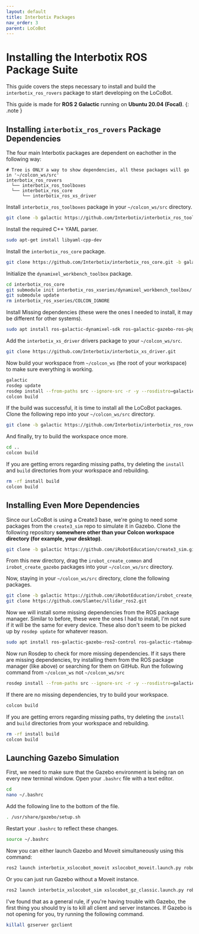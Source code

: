 ```yaml
---
layout: default
title: Interbotix Packages
nav_order: 3
parent: LoCoBot
---
```


# Installing the Interbotix ROS Package Suite

This guide covers the steps necessary to install and build the `interbotix_ros_rovers` package to start developing on the LoCoBot.

This guide is made for **ROS 2 Galactic** running on **Ubuntu 20.04 (Focal)**.
{: .note }

## Installing `interbotix_ros_rovers` Package Dependencies

The four main Interbotix packages are dependent on eachother in the following way:

```
# Tree is ONLY a way to show dependencies, all these packages will go in '~/colcon_ws/src'
interbotix_ros_rovers
  └── interbotix_ros_toolboxes
  └── interbotix_ros_core
      └── interbotix_ros_xs_driver
```

Install `interbotix_ros_toolboxes` package in your `~/colcon_ws/src` directory.

```bash
git clone -b galactic https://github.com/Interbotix/interbotix_ros_toolboxes.git
```

Install the required C++ YAML parser.

```bash
sudo apt-get install libyaml-cpp-dev
```

Install the `interbotix_ros_core` package.

```bash
git clone https://github.com/Interbotix/interbotix_ros_core.git -b galactic
```

Initialize the `dynamixel_workbench_toolbox` package.

```bash
cd interbotix_ros_core
git submodule init interbotix_ros_xseries/dynamixel_workbench_toolbox/
git submodule update
rm interbotix_ros_xseries/COLCON_IGNORE
```

Install Missing dependencies (these were the ones I needed to install, it may be different for other systems).

```bash
sudo apt install ros-galactic-dynamixel-sdk ros-galactic-gazebo-ros-pkgs ros-galactic-tf-transformations ros-galactic-ros2-control ros-galactic-ros2-controllers
```

Add the `interbotix_xs_driver` drivers package to your `~/colcon_ws/src`.

```bash
git clone https://github.com/Interbotix/interbotix_xs_driver.git
```

Now build your workspace from `~/colcon_ws` (the root of your workspace) to make sure everything is working.

```bash
galactic
rosdep update
rosdep install --from-paths src --ignore-src -r -y --rosdistro=galactic
colcon build
```

If the build was successful, it is time to install all the LoCoBot packages. Clone the following repo into your `~/colcon_ws/src` directory.

```bash
git clone -b galactic https://github.com/Interbotix/interbotix_ros_rovers.git
```

And finally, try to build the workspace once more.

```bash
cd ..
colcon build
```

If you are getting errors regarding missing paths, try deleting the `install` and `build` directories from your workspace and rebuilding.

```bash
rm -rf install build
colcon build
```

## Installing Even More Dependencies

Since our LoCoBot is using a Create3 base, we're going to need some packages from the `create3_sim` repo to simulate it in Gazebo. Clone the following repository **somewhere other than your Colcon workspace directory (for example, your desktop)**.

```bash
git clone -b galactic https://github.com/iRobotEducation/create3_sim.git
```

From this new directory, drag the `irobot_create_common` and `irobot_create_gazebo` packages into your `~/colcon_ws/src` directory.

Now, staying in your `~/colcon_ws/src` directory, clone the following packages.

```bash
git clone -b galactic https://github.com/iRobotEducation/irobot_create_msgs.git
git clone https://github.com/Slamtec/sllidar_ros2.git
```

Now we will install some missing dependencies from the ROS package manager. Similar to before, these were the ones I had to install, I'm not sure if it will be the same for every device. These also don't seem to be picked up by `rosdep update` for whatever reason.

```bash
sudo apt install ros-galactic-gazebo-ros2-control ros-galactic-rtabmap-ros ros-galactic-joint-state-publisher ros-galactic-joint-state-publisher-gui ros-galactic-nav2-bringup ros-galactic-rplidar-ros ros-galactic-realsense2-camera ros-galactic-moveit
```

Now run Rosdep to check for more missing dependencies. If it says there are missing dependencies, try installing them from the ROS package manager (like above) or searching for them on GitHub. Run the following command from `~/colcon_ws` not `~/colcon_ws/src`

```bash
rosdep install --from-paths src --ignore-src -r -y --rosdistro=galactic
```

If there are no missing dependencies, try to build your workspace.

```bash
colcon build
```

If you are getting errors regarding missing paths, try deleting the `install` and `build` directories from your workspace and rebuilding.

```bash
rm -rf install build
colcon build
```

## Launching Gazebo Simulation

First, we need to make sure that the Gazebo environment is being ran on every new terminal window. Open your `.bashrc` file with a text editor.

```bash
cd
nano ~/.bashrc
```

Add the following line to the bottom of the file.

```bash
. /usr/share/gazebo/setup.sh
```

Restart your `.bashrc` to reflect these changes.

```bash
source ~/.bashrc
```

Now you can either launch Gazebo and Moveit simultaneously using this command:

```bash
ros2 launch interbotix_xslocobot_moveit xslocobot_moveit.launch.py robot_model:=locobot_wx200 use_lidar:=true hardware_type:=gz_classic
```

Or you can just run Gazebo without a Moveit instance.

```bash
ros2 launch interbotix_xslocobot_sim xslocobot_gz_classic.launch.py robot_model:=locobot_wx200
```

I've found that as a general rule, if you're having trouble with Gazebo, the first thing you should try is to kill all client and server instances. If Gazebo is not opening for you, try running the following command.

```bash
killall gzserver gzclient
```
